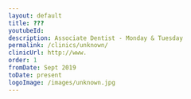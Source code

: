 ```yaml
---
layout: default
title: ???
youtubeId:
description: Associate Dentist - Monday & Tuesday
permalink: /clinics/unknown/
clinicUrl: http://www.
order: 1
fromDate: Sept 2019
toDate: present
logoImage: /images/unknown.jpg
---
```

